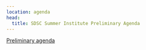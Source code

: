 ```yaml
---
location: agenda
head:
  title: SDSC Summer Institute Preliminary Agenda
---
```


[Preliminary agenda](/img/docs/SDSCSummerInstitute2017Agenda.pdf)
